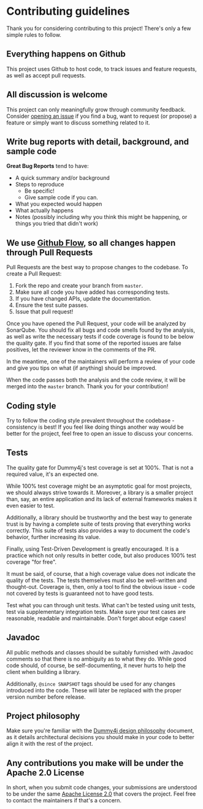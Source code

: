 # Contributing guidelines #

Thank you for considering contributing to this project! There's only a few simple rules to follow.

## Everything happens on Github
This project uses Github to host code, to track issues and feature requests, as well as accept pull requests.

## All discussion is welcome

This project can only meaningfully grow through community feedback.
Consider [opening an issue](https://github.com/daniel-frak/dummy4j/issues/new/choose) if you find a bug, want to
request (or propose) a feature or simply want to discuss something related to it.

## Write bug reports with detail, background, and sample code

**Great Bug Reports** tend to have:

- A quick summary and/or background
- Steps to reproduce
  - Be specific!
  - Give sample code if you can.
- What you expected would happen
- What actually happens
- Notes (possibly including why you think this might be happening, or things you tried that didn't work)

## We use [Github Flow](https://guides.github.com/introduction/flow/index.html), so all changes happen through Pull Requests

Pull Requests are the best way to propose changes to the codebase.
To create a Pull Request:

1. Fork the repo and create your branch from `master`.
2. Make sure all code you have added has corresponding tests.
3. If you have changed APIs, update the documentation.
4. Ensure the test suite passes.
5. Issue that pull request!

Once you have opened the Pull Request, your code will be analyzed by SonarQube.
You should fix all bugs and code smells found by the analysis, as well as write the necessary tests if code coverage
is found to be below the quality gate. If you find that some of the reported issues are false positives, let the
reviewer know in the comments of the PR.

In the meantime, one of the maintainers will perform a review of your code and give you tips on what (if anything) 
should be improved.

When the code passes both the analysis and the code review, it will be merged into the `master` branch.
Thank you for your contribution!  

## Coding style

Try to follow the coding style prevalent throughout the codebase - consistency is best!
If you feel like doing things another way would be better for the project, feel free to open an issue to discuss your
concerns.

## Tests

The quality gate for Dummy4j's test coverage is set at 100%. That is not a required value, it's an expected one.

While 100% test coverage might be an asymptotic goal for most projects, we should always strive towards it.
Moreover, a library is a smaller project than, say, an entire application and its lack of external frameworks makes it
even easier to test.

Additionally, a library should be trustworthy and the best way to generate trust is by having a complete suite of tests
proving that everything works correctly. This suite of tests also provides a way to document the code's behavior,
further increasing its value.

Finally, using Test-Driven Development is greatly encouraged. It is a practice which not only results in better code, 
but also produces 100% test coverage "for free".

It must be said, of course, that a high coverage value does not indicate the quality of the tests.
The tests themselves must also be well-written and thought-out.
Coverage is, then, only a tool to find the obvious issue - code not covered by tests is guaranteed not to have good
tests.

Test what you can through unit tests. What can't be tested using unit tests, test via supplementary integration tests.
Make sure your test cases are reasonable, readable and maintainable. Don't forget about edge cases!

## Javadoc

All public methods and classes should be suitably furnished with Javadoc comments so that there is no ambiguity as to
what they do. While good code should, of course, be self-documenting, it never hurts to help the client when building
a library.

Additionally, `@since SNAPSHOT` tags should be used for any changes introduced into the code. These will later be
replaced with the proper version number before release.

## Project philosophy

Make sure you're familiar with the
[Dummy4j design philosophy](https://daniel-frak.github.io/dummy4j/philosophy.html) document, as it details
architectural decisions you should make in your code to better align it with the rest of the project.

## Any contributions you make will be under the Apache 2.0 License
In short, when you submit code changes, your submissions are understood to be under the same 
[Apache License 2.0](https://choosealicense.com/licenses/apache-2.0/) that covers the project.
Feel free to contact the maintainers if that's a concern.